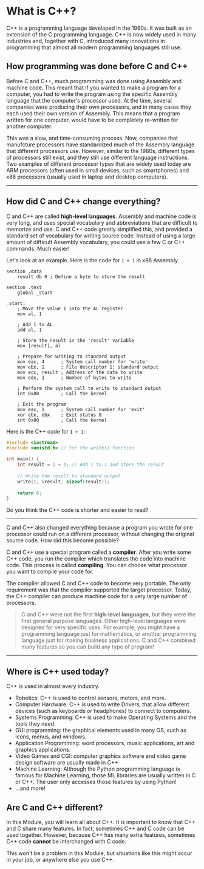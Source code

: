 # What is C++?

C++ is a programming language developed in the 1980s. It was built as an extension of the C programming language. C++ is now widely used in many industries and, together with C, introduced many innovations in programming that almost all modern programming languages still use.

## How programming was done before C and C++
Before C and C++, much programming was done using Assembly and machine code. This meant that if you wanted to make a program for a computer, you had to write the program using the specific Assembly language that the computer's processor used. At the time, several companies were producing their own processors, and in many cases they each used their own version of Assembly. This means that a program written for one computer, would have to be completely re-written for another computer. 

This was a slow, and time-consuming process. Now, companies that manufcture processors have standardized much of the Assembly language that different processors use. However, similar to the 1980s, different types of processors still exist, and they still use different language instructions. Two examples of different processor types that are widely used today are ARM processors (often used in small devices, such as smartphones) and x86 processors (usually used in laptop and desktop computers).

---

## How did C and C++ change everything?

C and C++ are called **high-level languages**. Assembly and machine code is very long, and uses special vocabulary and abbreviations that are difficult to memorize and use. C and C++ code greatly simplified this, and provided a standard set of vocabulary for writing source code. Instead of using a large amount of difficult Assembly vocabulary, you could use a few C or C++ commands. Much easier!

Let's look at an example. Here is the code for `1 + 1` in x86 Assembly.
```asl
section .data
    result db 0 ; Define a byte to store the result

section .text
    global _start
    
_start:
    ; Move the value 1 into the AL register
    mov al, 1
    
    ; Add 1 to AL
    add al, 1
    
    ; Store the result in the 'result' variable
    mov [result], al
    
    ; Prepare for writing to standard output
    mov eax, 4      ; System call number for 'write'
    mov ebx, 1      ; File descriptor 1: standard output
    mov ecx, result ; Address of the data to write
    mov edx, 1      ; Number of bytes to write
    
    ; Perform the system call to write to standard output
    int 0x80        ; Call the kernel
    
    ; Exit the program
    mov eax, 1      ; System call number for 'exit'
    xor ebx, ebx    ; Exit status 0
    int 0x80        ; Call the kernel
```

Here is the C++ code for `1 + 1`:

```cpp
#include <iostream>
#include <unistd.h> // for the write() function

int main() {
    int result = 1 + 1; // Add 1 to 1 and store the result
    
    // Write the result to standard output
    write(1, &result, sizeof(result));
    
    return 0;
}
```
Do you think the C++ code is shorter and easier to read?

---

C and C++ also changed everything because a program you wrote for one processor could run on a different processor, without changing the original source code. How did this become possible?

C and C++ use a special program called a **compiler**. After you write some C++ code, you run the compiler which translates the code into machine code. This process is called **compiling**. You can choose what processor you want to compile your code for.

The compiler allowed C and C++ code to become very portable. The only requirement was that the compiler supported the target processor. Today, the C++ compiler can produce machine code for a very large number of processors.

> C and C++ were not the first **high-level languages**, but they were the first general purpose languages. Other high-level languages were designed for very specific uses. For example, you might have a programming language just for mathematics, or another programming language just for making business applications. C and C++ combined many features so you can build any type of program!

---
## Where is C++ used today?

C++ is used in almost every industry. 

- Robotics: C++ is used to control sensors, motors, and more.
- Computer Hardware: C++ is used to write Drivers, that allow different devices (such as keyboards or headphones) to connect to computers.
- Systems Programming: C++ is used to make Operating Systems and the tools they need.
- GUI programming: the graphical elements used in many OS, such as icons, menus, and windows.
- Application Programming: word processors, music applications, art and graphics applications.
- Video Games and CGI: computer graphics software and video game design software are usually made in C++
- Machine Learning: Although the Python programming language is famous for Machine Learning, those ML libraries are usually written in C or C++. The user only accesses those features by using Python!
- ...and more!

## Are C and C++ different?

In this Module, you will learn all about C++. It is important to know that C++ and C share many features. In fact, sometimes C++ and C code can be used together. However, because C++ has many extra features, sometimes C++ code **cannot** be interchanged with C code. 

This won't be a problem in this Module, but situations like this might occur in your job, or anywhere else you use C++. 